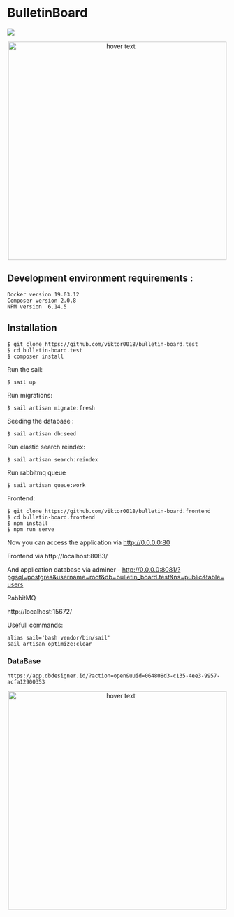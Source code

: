 # BulletinBoard

![](https://img.shields.io/github/stars/viktor0018/bulletin-board.test.svg)

<p align="center">
  <img src="https://sun9-30.userapi.com/impg/gvrzAaO3aTzrv30QeP9RmlUCgkMXv2a9pOowbw/ky0484i3A6U.jpg?size=1320x1276&quality=96&proxy=1&sign=aaa12f9617b7f14d4a1f223d7a887a9d&type=album" width="500" title="hover text">
</p>

## Development environment requirements :

    Docker version 19.03.12
    Composer version 2.0.8
    NPM version  6.14.5

## Installation

    $ git clone https://github.com/viktor0018/bulletin-board.test
    $ cd bulletin-board.test
    $ composer install

Run the sail:

    $ sail up

Run migrations:

    $ sail artisan migrate:fresh

Seeding the database :

    $ sail artisan db:seed

Run elastic search reindex:

    $ sail artisan search:reindex

Run rabbitmq queue

    $ sail artisan queue:work

Frontend:

    $ git clone https://github.com/viktor0018/bulletin-board.frontend
    $ cd bulletin-board.frontend
    $ npm install
    $ npm run serve

Now you can access the application via http://0.0.0.0:80

Frontend via http://localhost:8083/

And application database via adminer - http://0.0.0.0:8081/?pgsql=postgres&username=root&db=bulletin_board.test&ns=public&table=users

RabbitMQ

http://localhost:15672/

Usefull commands:

    alias sail='bash vendor/bin/sail'
    sail artisan optimize:clear

### DataBase

    https://app.dbdesigner.id/?action=open&uuid=064808d3-c135-4ee3-9957-acfa12900353

<p align="center">
  <img src="https://sun9-6.userapi.com/impg/rz2ITBp09RkKVVxoYziqTBMGA6zYGUKUQizMcg/PfBMeFa552M.jpg?size=2560x1499&quality=96&proxy=1&sign=9fbc7deb9e83d24a31a2c427a8301d70&type=album" width="500" title="hover text">
</p>
